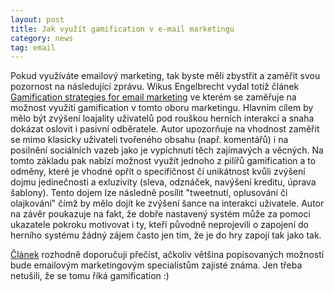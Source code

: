 ```yaml
---
layout: post
title: Jak využít gamification v e-mail marketingu
category: news
tag: email
---
```


<p>Pokud využíváte emailový marketing, tak byste měli zbystřit a zaměřit svou pozornost na následující zprávu. Wikus Engelbrecht vydal totiž článek <a href="http://memeburn.com/2011/10/gamification-strategies-for-email-marketing/">Gamification strategies for email marketing</a> ve kterém se zaměřuje na možnost využití gamification v tomto oboru marketingu. Hlavním cílem by mělo být zvýšení loajality uživatelů pod rouškou herních interakcí a snaha dokázat oslovit i pasivní odběratele. Autor upozorňuje na vhodnost zaměřit se mimo klasicky uživateli tvořeného obsahu (např. komentářů) i na posilnění sociálních vazeb jako je vypíchnutí těch zajímavých a věcných. Na tomto základu pak nabízí možnost využít jednoho z pilířů gamification a to odměny, které je vhodné opřít o specifičnost či unikátnost kvůli zvýšení dojmu jedinečnosti a exluzivity (sleva, odznáček, navýšení kreditu, úprava šablony). Tento dojem lze následně posílit "tweetnutí, oplusování či olajkování" čímž by mělo dojít ke zvýšení šance na interakci uživatele. Autor na závěr poukazuje na fakt, že dobře nastavený systém může za pomoci ukazatele pokroku motivovat i ty, kteří původně neprojevili o zapojení do herního systému žádný zájem často jen tím, že je do hry zapojí tak jako tak.</p>
<p><a href="http://memeburn.com/2011/10/gamification-strategies-for-email-marketing/">Článek</a> rozhodně doporučuji přečíst, ačkoliv většina popisovaných možností bude emailovým marketingovým specialistům zajisté známa. Jen třeba netušili, že se tomu říká gamification :)</p>
